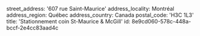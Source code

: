 street_address: '607 rue Saint-Maurice'
address_locality: Montréal
address_region: Québec
address_country: Canada
postal_code: 'H3C 1L3'
title: 'Stationnement coin St-Maurice & McGill'
id: 8e9cd060-578c-448a-bccf-2e4cc83aad4c
